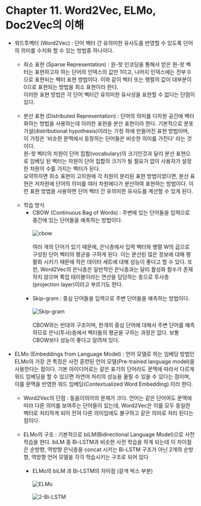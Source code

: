 # Chapter 11. Word2Vec, ELMo, Doc2Vec의 이해

- 워드투벡터 (Word2Vec) : 단어 벡터 간 유의미한 유사도를 반영할 수 있도록 단어의 의미를 수치화 할 수 있는 방법중 하나이다.<br><br>
  - 희소 표현 (Sparse Representation) : 원-핫 인코딩을 통해서 얻은 원-핫 벡터는 표현하고자 하는 단어의 인덱스의 값만 1이고, 나머지 인덱스에는 전부 0으로 표현되는 벡터 표현 방법이다. 이와 같이 벡터 또는 행렬의 값이 대부분이 0으로 표현되는 방법을 희소 표현이라 한다.<br>
이러한 표현 방법은 각 단어 벡터간 유의미한 유사성을 표현할 수 없다는 단점이 있다.<br><br>
  - 분산 표현 (Distributed Representation) : 단어의 의미를 다차원 공간에 벡터화하는 방법을 사용하는데 이러한 표현을 분산 표현이라 한다. 기본적으로 분포 가설(distributional hypothesis)이라는 가정 하에 만들어진 표현 방법이며, 이 가정은 '비슷한 문맥에서 등장하는 단어들은 비슷한 의미를 가진다' 라는 것이다.<br>
원-핫 벡터의 차원이 단어 집합(vocabulary)의 크기인것과 달리 분산 표현으로 임베딩 된 벡터는 차원이 단어 집합의 크기가 될 필요가 없이 사용자가 설정한 차원의 수를 가지는 벡터가 된다.<br>
요약하자면 희소 표현이 고차원에 각 차원이 분리된 표현 방법이었다면, 분산 표현은 저차원에 단어의 의미를 여러 차원에다가 분산하여 표현하는 방법이다. 이런 표현 방법을 사용하면 단어 벡터 간 유의미한 유사도를 계산할 수 있게 된다.<br><br>
  - 학습 방식
    - CBOW (Continuous Bag of Words) : 주변에 있는 단어들을 입력으로 중간에 있는 단어들을 예측하는 방법이다.<br><br>
    ![cbow](https://user-images.githubusercontent.com/86700191/174987777-a32389f2-151a-4e28-993e-371c14426359.PNG)
    <br><br>
    여러 개의 단어가 있기 때문에, 은닉층에서 입력 벡터와 행렬 W의 곱으로 구성된 단어 벡터의 평균을 구하게 된다. 이는 분산된 많은 정보에 대해 평활화 시키기 때문에 작은 데이터 세트에 대해 성능이 좋다고 할 수 있다. 
    또한, Word2Vec의 은닉층은 일반적인 은닉층과는 달리 활성화 함수가 존재하지 않으며 룩업 테이블이라는 연산을 담당하는 층으로 투사층(projection layer)이라고 부르기도 한다.<br><br>
    - Skip-gram : 중심 단어들을 입력으로 주변 단어들을 예측하는 방법이다.<br><br>
    ![Skip-gram](https://user-images.githubusercontent.com/86700191/174987771-8d11d67c-5860-4288-ab65-cb7d67b83d1b.png)
    <br><br>
    CBOW와는 반대의 구조이며, 한개의 중심 단어에 대해서 주변 단어를 예측하므로 은닉(투사)층에서 벡터들의 평균을 구하는 과정은 없다. 보통 CBOW보다 성능이 좋다고 알려져 있다.
<br><br>
- ELMo (Embeddings from Language Model) : 언어 모델로 하는 임베딩 방법인 ELMo의 가장 큰 특징은 사전 훈련된 언어 모델(Pre-trained language model)을 사용한다는 점이다. 기본 아이디어로는 같은 표기의 단어라도 문맥에 따라서 다르게 워드 임베딩을 할 수 있으면 자연어 처리의 성능을 올릴 수 있을 수 있다는 점이며, 이를 문맥을 반영한 워드 임베딩(Contextualized Word Embedding).이라 한다. <br><br>
  - Word2Vec의 단점 : 동음이의어의 문제가 크다. 언어는 같은 단어여도 문맥에 따라 다른 의미를 보여주는 단어들이 있는데, Word2Vec은 이를 모두 동일한 벡터로 처리하게 되어 전혀 다른 의미임에도 불구하고 같은 의미로 처리 된다는 점이다.<br><br>
  - ELMo의 구조 : 기본적으로 biLM(Bidirectional Language Model)으로 사전 학습을 한다. biLM 중 Bi-LSTM과 비슷한 사전 학습을 하게 되는데 이 차이점은 순방향, 역방향 은닉층을 concat 시키는 Bi-LSTM 구조가 아닌 2개의 순방향, 역방향 언어 모델을 각각 학습시키는 구조로 되어 있다<br><br>
    - ELMo의 biLM 과 Bi-LSTM의 차이점 (갈색 박스 부분)<br><br>
    ![ELMo](https://user-images.githubusercontent.com/86700191/175290222-7a710323-8e1c-4a1c-9de8-a76303dcbeb0.PNG)
    <br><br>
    ![2-Bi-LSTM](https://user-images.githubusercontent.com/86700191/175290282-094bd908-685a-4c89-880b-7169689ae9dc.png)
